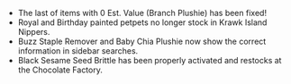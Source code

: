 ---
---

- The last of items with 0 Est. Value (Branch Plushie) has been fixed!
- Royal and Birthday painted petpets no longer stock in Krawk Island Nippers.
- Buzz Staple Remover and Baby Chia Plushie now show the correct information in sidebar searches.
- Black Sesame Seed Brittle has been properly activated and restocks at the Chocolate Factory.